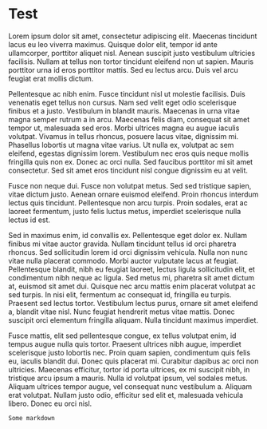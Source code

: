 # Test
Lorem ipsum dolor sit amet, consectetur adipiscing elit. Maecenas tincidunt lacus eu leo viverra maximus. Quisque dolor elit, tempor id ante ullamcorper, porttitor aliquet nisl. Aenean suscipit justo vestibulum ultricies facilisis. Nullam at tellus non tortor tincidunt eleifend non ut sapien. Mauris porttitor urna id eros porttitor mattis. Sed eu lectus arcu. Duis vel arcu feugiat erat mollis dictum.

Pellentesque ac nibh enim. Fusce tincidunt nisl ut molestie facilisis. Duis venenatis eget tellus non cursus. Nam sed velit eget odio scelerisque finibus et a justo. Vestibulum in blandit mauris. Maecenas in urna vitae magna semper rutrum a in arcu. Maecenas felis diam, consequat sit amet tempor ut, malesuada sed eros. Morbi ultrices magna eu augue iaculis volutpat. Vivamus in tellus rhoncus, posuere lacus vitae, dignissim mi. Phasellus lobortis ut magna vitae varius. Ut nulla ex, volutpat ac sem eleifend, egestas dignissim lorem. Vestibulum nec eros quis neque mollis fringilla quis non ex. Donec ac orci nulla. Sed faucibus porttitor mi sit amet consectetur. Sed sit amet eros tincidunt nisl congue dignissim eu at velit.

Fusce non neque dui. Fusce non volutpat metus. Sed sed tristique sapien, vitae dictum justo. Aenean ornare euismod eleifend. Proin rhoncus interdum lectus quis tincidunt. Pellentesque non arcu turpis. Proin sodales, erat ac laoreet fermentum, justo felis luctus metus, imperdiet scelerisque nulla lectus id est.

Sed in maximus enim, id convallis ex. Pellentesque eget dolor ex. Nullam finibus mi vitae auctor gravida. Nullam tincidunt tellus id orci pharetra rhoncus. Sed sollicitudin lorem id orci dignissim vehicula. Nulla non nunc vitae nulla placerat commodo. Morbi auctor vulputate lacus at feugiat. Pellentesque blandit, nibh eu feugiat laoreet, lectus ligula sollicitudin elit, et condimentum nibh neque ac ligula. Sed metus mi, pharetra sit amet dictum at, euismod sit amet dui. Quisque nec arcu mattis enim placerat volutpat ac sed turpis. In nisi elit, fermentum ac consequat id, fringilla eu turpis. Praesent sed lectus tortor. Vestibulum lectus purus, ornare sit amet eleifend a, blandit vitae nisl. Nunc feugiat hendrerit metus vitae mattis. Donec suscipit orci elementum fringilla aliquam. Nulla tincidunt maximus imperdiet.

Fusce mattis, elit sed pellentesque congue, ex tellus volutpat enim, id tempus augue nulla quis tortor. Praesent ultrices nibh augue, imperdiet scelerisque justo lobortis nec. Proin quam sapien, condimentum quis felis eu, iaculis blandit dui. Donec quis placerat mi. Curabitur dapibus ac orci non ultricies. Maecenas efficitur, tortor id porta ultrices, ex mi suscipit nibh, in tristique arcu ipsum a mauris. Nulla id volutpat ipsum, vel sodales metus. Aliquam ultrices tempor augue, vel consequat nunc vestibulum a. Aliquam erat volutpat. Nullam justo odio, efficitur sed elit et, malesuada vehicula libero. Donec eu orci nisl.

`Some markdown`

